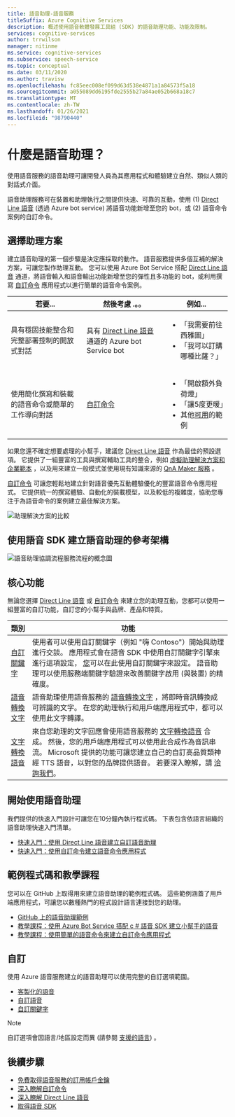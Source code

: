 ```yaml
---
title: 語音助理-語音服務
titleSuffix: Azure Cognitive Services
description: 概述使用語音軟體發展工具組 (SDK) 的語音助理功能、功能及限制。
services: cognitive-services
author: trrwilson
manager: nitinme
ms.service: cognitive-services
ms.subservice: speech-service
ms.topic: conceptual
ms.date: 03/11/2020
ms.author: travisw
ms.openlocfilehash: fc85eec008ef099d63d538e4871a1a84573f5a18
ms.sourcegitcommit: a055089dd6195fde2555b27a84ae052b668a18c7
ms.translationtype: MT
ms.contentlocale: zh-TW
ms.lasthandoff: 01/26/2021
ms.locfileid: "98790440"
---
```

# <a name="what-is-a-voice-assistant"></a>什麼是語音助理？

使用語音服務的語音助理可讓開發人員為其應用程式和體驗建立自然、類似人類的對話式介面。

語音助理服務可在裝置和助理執行之間提供快速、可靠的互動，使用 (1) [Direct Line 語音](direct-line-speech.md) (透過 Azure bot service) 將語音功能新增至您的 bot，或 (2) 語音命令案例的自訂命令。

## <a name="choosing-an-assistant-solution"></a>選擇助理方案

建立語音助理的第一個步驟是決定應採取的動作。 語音服務提供多個互補的解決方案，可讓您製作助理互動。 您可以使用 Azure Bot Service 搭配 [Direct Line 語音](direct-line-speech.md) 通道，將語音輸入和語音輸出功能新增至您的彈性且多功能的 bot，或利用撰寫 [自訂命令](custom-commands.md) 應用程式以進行簡單的語音命令案例。

| 若要... | 然後考慮 .。。 | 例如... |
|-------------------|------------------|----------------|
|具有穩固技能整合和完整部署控制的開放式對話 | 具有 [Direct Line 語音](direct-line-speech.md) 通道的 Azure bot Service bot | <ul><li>「我需要前往西雅圖」</li><li>「我可以訂購哪種比薩？」</li></ul>
|使用簡化撰寫和裝載的語音命令或簡單的工作導向對話 | [自訂命令](custom-commands.md) | <ul><li>「開啟額外負荷燈」</li><li>「讓5度更暖」</li><li>其他[可用](https://speech.microsoft.com/customcommands)的範例</li></ul>

如果您還不確定想要處理的小幫手，建議您 [Direct Line 語音](direct-line-speech.md) 作為最佳的預設選項。 它提供了一組豐富的工具與撰寫輔助工具的整合，例如 [虛擬助理解決方案和企業範本](/azure/bot-service/bot-builder-enterprise-template-overview) ，以及用來建立一般模式並使用現有知識來源的 [QnA Maker 服務](../qnamaker/overview/overview.md) 。

[自訂命令](custom-commands.md) 可讓您輕鬆地建立針對語音優先互動體驗優化的豐富語音命令應用程式。 它提供統一的撰寫體驗、自動化的裝載模型，以及較低的複雜度，協助您專注于為語音命令的案例建立最佳解決方案。

   ![助理解決方案的比較](media/voice-assistants/assistant-solution-comparison.png "助理解決方案的比較")


## <a name="reference-architecture-for-building-a-voice-assistant-using-the-speech-sdk"></a>使用語音 SDK 建立語音助理的參考架構

   ![語音助理協調流程服務流程的概念圖](media/voice-assistants/overview.png "語音助理流程")

## <a name="core-features"></a>核心功能

無論您選擇 [Direct Line 語音](direct-line-speech.md) 或 [自訂命令](custom-commands.md) 來建立您的助理互動，您都可以使用一組豐富的自訂功能，自訂您的小幫手與品牌、產品和特質。

| 類別 | 功能 |
|----------|----------|
|[自訂關鍵字](./custom-keyword-basics.md) | 使用者可以使用自訂關鍵字（例如 "嗨 Contoso"）開始與助理進行交談。 應用程式會在語音 SDK 中使用自訂關鍵字引擎來進行這項設定， [您](./custom-keyword-basics.md)可以在此使用自訂關鍵字來設定。 語音助理可以使用服務端關鍵字驗證來改善關鍵字啟用 (與裝置) 的精確度。
|[語音轉換文字](speech-to-text.md) | 語音助理使用語音服務的 [語音轉換文字](speech-to-text.md) ，將即時音訊轉換成可辨識的文字。 在您的助理執行和用戶端應用程式中，都可以使用此文字轉譯。
|[文字轉換語音](text-to-speech.md) | 來自您助理的文字回應會使用語音服務的 [文字轉換語音](text-to-speech.md) 合成。 然後，您的用戶端應用程式可以使用此合成作為音訊串流。 Microsoft 提供的功能可讓您建立自己的自訂高品質類神經 TTS 語音，以對您的品牌提供語音。 若要深入瞭解，請 [洽詢我們](mailto:mstts@microsoft.com)。

## <a name="getting-started-with-voice-assistants"></a>開始使用語音助理

我們提供的快速入門設計可讓您在10分鐘內執行程式碼。 下表包含依語言組織的語音助理快速入門清單。

* [快速入門：使用 Direct Line 語音建立自訂語音助理](quickstarts/voice-assistants.md)
* [快速入門：使用自訂命令建立語音命令應用程式](quickstart-custom-commands-application.md)

## <a name="sample-code-and-tutorials"></a>範例程式碼和教學課程

您可以在 GitHub 上取得用來建立語音助理的範例程式碼。 這些範例涵蓋了用戶端應用程式，可讓您以數種熱門的程式設計語言連接到您的助理。

* [GitHub 上的語音助理範例](https://github.com/Azure-Samples/Cognitive-Services-Voice-Assistant)
* [教學課程：使用 Azure Bot Service 搭配 c # 語音 SDK 建立小幫手的語音](tutorial-voice-enable-your-bot-speech-sdk.md)
* [教學課程：使用簡單的語音命令來建立自訂命令應用程式](./how-to-develop-custom-commands-application.md)

## <a name="customization"></a>自訂

使用 Azure 語音服務建立的語音助理可以使用完整的自訂選項範圍。

* [客製化的語音](./custom-speech-overview.md)
* [自訂語音](how-to-custom-voice.md)
* [自訂關鍵字](custom-keyword-overview.md)

> [!NOTE]
> 自訂選項會因語言/地區設定而異 (請參閱 [支援的語言](language-support.md)) 。

## <a name="next-steps"></a>後續步驟

* [免費取得語音服務的訂用帳戶金鑰](overview.md#try-the-speech-service-for-free)
* [深入瞭解自訂命令](custom-commands.md)
* [深入瞭解 Direct Line 語音](direct-line-speech.md)
* [取得語音 SDK](speech-sdk.md)
